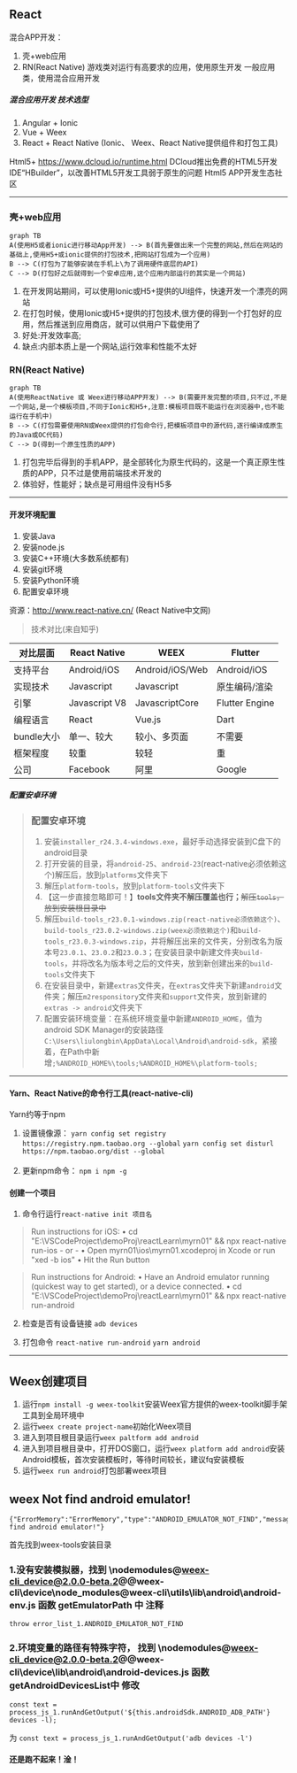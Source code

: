 ## React
混合APP开发：
1. 壳+web应用 
2. RN(React Native)
游戏类对运行有高要求的应用，使用原生开发
一般应用类，使用混合应用开发

##### 混合应用开发  技术选型

1. Angular + Ionic
2. Vue + Weex
3. React + React Native
(Ionic、 Weex、React Native提供组件和打包工具)


Html5+
https://www.dcloud.io/runtime.html
DCloud推出免费的HTML5开发IDE“HBuilder”，以改善HTML5开发工具弱于原生的问题
Html5 APP开发生态社区

------
### 壳+web应用


```mermaid
graph TB
A(使用H5或者ionic进行移动App开发) --> B(首先要做出来一个完整的网站,然后在网站的基础上,使用H5+或ionic提供的打包技术,把网站打包成为一个应用)
B --> C(打包为了能够安装在手机上\为了调用硬件底层的API)
C --> D(打包好之后就得到一个安卓应用,这个应用内部运行的其实是一个网站)
```
1. 在开发网站期间，可以使用Ionic或H5+提供的UI组件，快速开发一个漂亮的网站
2. 在打包时候，使用Ionic或H5+提供的打包技术,很方便的得到一个打包好的应用，然后推送到应用商店，就可以供用户下载使用了
3. 好处:开发效率高;
4. 缺点:内部本质上是一个网站,运行效率和性能不太好

### RN(React Native)

```mermaid
graph TB
A(使用ReactNative 或 Weex进行移动APP开发) --> B(需要开发完整的项目,只不过,不是一个网站,是一个模板项目,不同于Ionic和H5+,注意:模板项目既不能运行在浏览器中,也不能运行在手机中)
B --> C(打包需要使用RN或Weex提供的打包命令行,把模板项目中的源代码,逐行编译成原生的Java或OC代码)
C --> D(得到一个原生性质的APP)
```
1. 打包完毕后得到的手机APP，是全部转化为原生代码的，这是一个真正原生性质的APP，只不过是使用前端技术开发的
2. 体验好，性能好；缺点是可用组件没有H5多


-----

#### 开发环境配置

1. 安装Java
2. 安装node.js
3. 安装C++环境(大多数系统都有)
4. 安装git环境
5. 安装Python环境
6. 配置安卓环境

资源：http://www.react-native.cn/   (React Native中文网)

>技术对比(来自知乎)

|对比层面|React Native|WEEX|Flutter
|-|-|-|-|
|支持平台|Android/iOS|Android/iOS/Web|Android/iOS
|实现技术|Javascript|Javascript|原生编码/渲染
|引擎|Javascript V8|JavascriptCore|Flutter Engine
|编程语言|React|Vue.js|Dart
|bundle大小|单一、较大|较小、多页面|不需要
|框架程度|较重|较轻|重
|公司|Facebook|阿里|Google

##### 配置安卓环境

> ### 配置安卓环境
> 1. 安装`installer_r24.3.4-windows.exe`，最好手动选择安装到C盘下的android目录
> 2. 打开安装的目录，将`android-25`、`android-23`(react-native必须依赖这个)解压后，放到`platforms`文件夹下
> 3. 解压`platform-tools`，放到`platform-tools`文件夹下
> 4. 【这一步直接忽略即可！】**tools文件夹不解压覆盖也行；**~~解压`tools`，放到安装根目录中~~
> 5. 解压`build-tools_r23.0.1-windows.zip(react-native必须依赖这个)`、`build-tools_r23.0.2-windows.zip(weex必须依赖这个)`和`build-tools_r23.0.3-windows.zip`，并将解压出来的文件夹，分别改名为版本号`23.0.1`、`23.0.2`和`23.0.3`；在安装目录中新建文件夹`build-tools`，并将改名为版本号之后的文件夹，放到新创建出来的`build-tools`文件夹下
> 6. 在安装目录中，新建`extras`文件夹，在`extras`文件夹下新建`android`文件夹；解压`m2responsitory`文件夹和`support`文件夹，放到新建的`extras -> android`文件夹下
> 7. 配置安装环境变量：在系统环境变量中新建`ANDROID_HOME`，值为android SDK Manager的安装路径`C:\Users\liulongbin\AppData\Local\Android\android-sdk`，紧接着，在Path中新增`;%ANDROID_HOME%\tools;%ANDROID_HOME%\platform-tools;`


----

#### Yarn、React Native的命令行工具(react-native-cli)

Yarn约等于npm
1. 设置镜像源：
`yarn config set registry https://registry.npm.taobao.org --global`
`yarn config set disturl https://npm.taobao.org/dist --global`
<br/><br/>
2. 更新npm命令：
`npm i npm -g`

#### 创建一个项目

1. 命令行运行`react-native init 项目名`

> Run instructions for iOS:
    • cd "E:\VSCodeProject\demoProj\reactLearn\myrn01" && npx react-native run-ios
    - or -
    • Open myrn01\ios\myrn01.xcodeproj in Xcode or run "xed -b ios"
    • Hit the Run button

> Run instructions for Android:
    • Have an Android emulator running (quickest way to get started), or a device connected.
    • cd "E:\VSCodeProject\demoProj\reactLearn\myrn01" && npx react-native run-android

2. 检查是否有设备链接 
  `adb devices`

3. 打包命令
    `react-native run-android`
   `yarn android` 

 -----

## Weex创建项目

1. 运行`npm install -g weex-toolkit`安装Weex官方提供的weex-toolkit脚手架工具到全局环境中
2. 运行`weex create project-name`初始化Weex项目
3. 进入到项目根目录运行`weex paltform add android`
4. 进入到项目根目录中，打开DOS窗口，运行`weex platform add android`安装Android模板，首次安装模板时，等待时间较长，建议fq安装模板
5. 运行`weex run android`打包部署weex项目

## weex Not find android emulator!
```
{"ErrorMemory":"ErrorMemory","type":"ANDROID_EMULATOR_NOT_FIND","message":"Not find android emulator!"}
```
首先找到weex-tools安装目录
### 1.没有安装模拟器，找到 \nodemodules\@weex-cli_device@2.0.0-beta.2@@weex-cli\device\node_modules\@weex-cli\utils\lib\android\android-env.js 函数 getEmulatorPath 中 注释
```throw error_list_1.ANDROID_EMULATOR_NOT_FIND```
### 2.环境变量的路径有特殊字符， 找到 \nodemodules\@weex-cli_device@2.0.0-beta.2@@weex-cli\device\lib\android\android-devices.js 函数 getAndroidDevicesList中 修改

`const text = process_js_1.runAndGetOutput('${this.androidSdk.ANDROID_ADB_PATH'} devices -l);`

为
`const text = process_js_1.runAndGetOutput('adb devices -l')`

#### 还是跑不起来！淦！